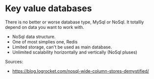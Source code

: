 # Key value databases
There is no better or worse database type, MySql or NoSql.
It totallly depend on data you want to work with.

* NoSql data structure.
* One of most simplies one, Redis
* Limited storage, can't be used as main database.
* Unlimited scalability horizontally and vertically (NoSql pluses)

Sources:
* https://blog.logrocket.com/nosql-wide-column-stores-demystified/